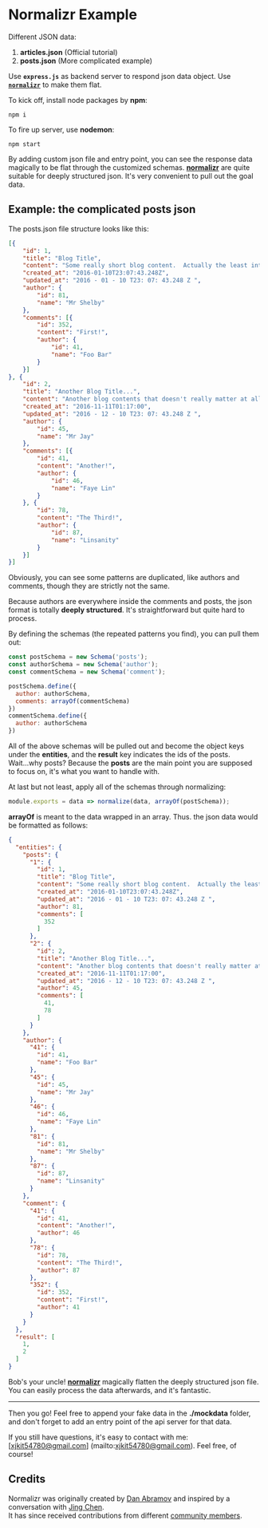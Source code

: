 # Normalizr Example
Different JSON data:

1. __articles.json__ (Official tutorial)
2. __posts.json__ (More complicated example)

Use __``express.js``__ as backend server to respond json data object. Use [__``normalizr``__](https://github.com/paularmstrong/normalizr) to make them flat.

To kick off, install node packages by __npm__:
```
npm i
```
To fire up server, use __nodemon__:
```
npm start
```

By adding custom json file and entry point, you can see the response data magically to be flat through the customized schemas. [__normalizr__](https://github.com/paularmstrong/normalizr) are quite suitable for deeply structured json. It's very convenient to pull out the goal data.

## Example: the complicated posts json
The posts.json file structure looks like this:

```json
[{
    "id": 1,
    "title": "Blog Title",
    "content": "Some really short blog content.  Actually the least interesting post ever",
    "created_at": "2016-01-10T23:07:43.248Z",
    "updated_at": "2016 - 01 - 10 T23: 07: 43.248 Z ",
    "author": {
        "id": 81,
        "name": "Mr Shelby"
    },
    "comments": [{
        "id": 352,
        "content": "First!",
        "author": {
            "id": 41,
            "name": "Foo Bar"
        }
    }]
}, {
    "id": 2,
    "title": "Another Blog Title...",
    "content": "Another blog contents that doesn't really matter at all",
    "created_at": "2016-11-11T01:17:00",
    "updated_at": "2016 - 12 - 10 T23: 07: 43.248 Z ",
    "author": {
        "id": 45,
        "name": "Mr Jay"
    },
    "comments": [{
        "id": 41,
        "content": "Another!",
        "author": {
            "id": 46,
            "name": "Faye Lin"
        }
    }, {
        "id": 78,
        "content": "The Third!",
        "author": {
            "id": 87,
            "name": "Linsanity"
        }
    }]
}]
```

Obviously, you can see some patterns are duplicated, like authors and comments, though they are strictly not the same.

Because authors are everywhere inside the comments and posts, the json format is totally __deeply structured__. It's straightforward but quite hard to process.

By defining the schemas (the repeated patterns you find), you can pull them out:

```javascript
const postSchema = new Schema('posts');
const authorSchema = new Schema('author');
const commentSchema = new Schema('comment');

postSchema.define({
  author: authorSchema,
  comments: arrayOf(commentSchema)
})
commentSchema.define({
  author: authorSchema
})
```

All of the above schemas will be pulled out and become the object keys under the __entities__, and the __result__ key indicates the ids of the posts. Wait...why posts? Because the __posts__ are the main point you are supposed to focus on, it's what you want to handle with.

At last but not least, apply all of the schemas through normalizing:

```javascript
module.exports = data => normalize(data, arrayOf(postSchema));

```

__arrayOf__ is meant to the data wrapped in an array. Thus. the json data would be formatted as follows:

```json
{
  "entities": {
    "posts": {
      "1": {
        "id": 1,
        "title": "Blog Title",
        "content": "Some really short blog content.  Actually the least interesting post ever",
        "created_at": "2016-01-10T23:07:43.248Z",
        "updated_at": "2016 - 01 - 10 T23: 07: 43.248 Z ",
        "author": 81,
        "comments": [
          352
        ]
      },
      "2": {
        "id": 2,
        "title": "Another Blog Title...",
        "content": "Another blog contents that doesn't really matter at all",
        "created_at": "2016-11-11T01:17:00",
        "updated_at": "2016 - 12 - 10 T23: 07: 43.248 Z ",
        "author": 45,
        "comments": [
          41,
          78
        ]
      }
    },
    "author": {
      "41": {
        "id": 41,
        "name": "Foo Bar"
      },
      "45": {
        "id": 45,
        "name": "Mr Jay"
      },
      "46": {
        "id": 46,
        "name": "Faye Lin"
      },
      "81": {
        "id": 81,
        "name": "Mr Shelby"
      },
      "87": {
        "id": 87,
        "name": "Linsanity"
      }
    },
    "comment": {
      "41": {
        "id": 41,
        "content": "Another!",
        "author": 46
      },
      "78": {
        "id": 78,
        "content": "The Third!",
        "author": 87
      },
      "352": {
        "id": 352,
        "content": "First!",
        "author": 41
      }
    }
  },
  "result": [
    1,
    2
  ]
}
```

Bob's your uncle! [__normalizr__](https://github.com/paularmstrong/normalizr) magically flatten the deeply structured json file. You can easily process the data afterwards, and it's fantastic.

---
Then you go! Feel free to append your fake data in the __./mockdata__ folder, and don't forget to add an entry point of the api server for that data.

If you still have questions, it's easy to contact with me: [xjkit54780@gmail.com] (mailto:xjkit54780@gmail.com). Feel free, of course!

## Credits

Normalizr was originally created by [Dan Abramov](http://github.com/gaearon) and inspired by a conversation with [Jing Chen](https://twitter.com/jingc).  
It has since received contributions from different [community members](https://github.com/gaearon/normalizr/graphs/contributors).
